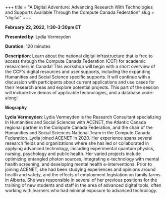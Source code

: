 +++
title = "A Digital Adventure: Advancing Research With Technologies and Supports Available Through the Compute Canada Federation"
slug = "digital"
+++

**February 22, 2022, 1:30-3:30pm ET**

**Presented by**: Lydia Vermeyden 

**Duration**: 120 minutes

**Description**: Learn about the national digital infrastructure that is free to access through the Compute Canada Federation (CCF) for academic researchers in Canada! This workshop will begin with a short overview of the CCF's digital resources and user supports, including the expanding Humanities and Social Science specific supports. It will continue with a discussion with participants about current applications and use cases for their research areas and explore potential projects. This part of the session will include live demos of applicable technologies, and a database code-along!

**Biography**

**Lydia Vermeyden**: Lydia Vermeyden is the Research Consultant specializing in Humanities and Social Sciences with ACENET, the Atlantic Canada regional partner in the Compute Canada Federation, and the chair of the Humanities and Social Sciences National Team in the Compute Canada Federation. Lydia joined ACENET in 2020. Her experience spans several research fields and organizations where she has led or collaborated in applying advanced technology, including experimental quantum physics, nursing, psychology and public health. Her varied projects include optimizing entangled photon sources, integrating e-technology with mental health screening, and developing mental health e-interventions. Prior to joining ACENET, she had been studying experiences and opinions around health and safety, and the effects of employment legislation on family farms in Alberta. She was responsible in several of her previous positions for the training of new students and staff in the area of advanced digital tools, often working with learners who had minimal exposure to advanced technology.

